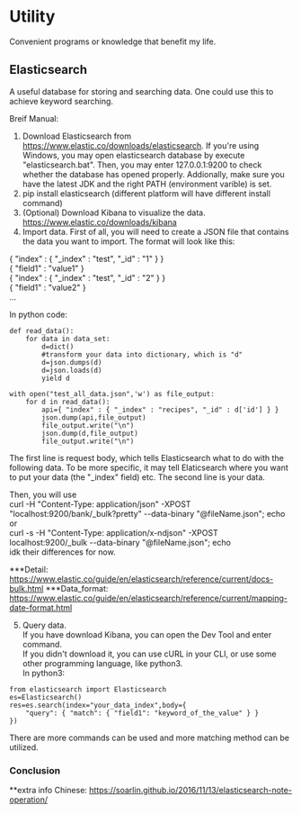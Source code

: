 # Utility
Convenient programs or knowledge that benefit my life.

## Elasticsearch
A useful database for storing and searching data. One could use this to achieve keyword searching.

Breif Manual:
1. Download Elasticsearch from https://www.elastic.co/downloads/elasticsearch.
 If you're using Windows, you may open elasticsearch database by execute "elasticsearch.bat". Then, you may enter 127.0.0.1:9200 to check whether the database has opened properly. Addionally, make sure you have the latest JDK and the right PATH (environment varible) is set.
2. pip install elasticsearch (different platform will have different install command)
3. (Optional) Download Kibana to visualize the data. https://www.elastic.co/downloads/kibana
4. Import data.
First of all, you will need to create a JSON file that contains the data you want to import. The format will look like this: 

{ "index" : { "_index" : "test", "_id" : "1" } }<br/>
{ "field1" : "value1" }<br/>
{ "index" : { "_index" : "test", "_id" : "2" } }<br/>
{ "field1" : "value2" }<br/>
...

In python code: <br/>
```
def read_data():  
    for data in data_set: 
        d=dict()  
        #transform your data into dictionary, which is "d"   
        d=json.dumps(d)  
        d=json.loads(d)  
        yield d   
    
with open("test_all_data.json",'w') as file_output:  
    for d in read_data():  
        api={ "index" : { "_index" : "recipes", "_id" : d['id'] } }  
        json.dump(api,file_output)  
        file_output.write("\n")  
        json.dump(d,file_output)  
        file_output.write("\n")  
```

The first line is request body, which tells Elasticsearch what to do with the following data. To be more specific, it may tell Elaticsearch where you want to put your data (the "_index" field) etc.
The second line is your data.

Then, you will use   
curl -H "Content-Type: application/json" -XPOST "localhost:9200/bank/_bulk?pretty" --data-binary "@fileName.json"; echo   
or  
curl -s -H "Content-Type: application/x-ndjson" -XPOST localhost:9200/_bulk --data-binary "@fileName.json"; echo   
idk their differences for now.   

***Detail: https://www.elastic.co/guide/en/elasticsearch/reference/current/docs-bulk.html
***Data_format: https://www.elastic.co/guide/en/elasticsearch/reference/current/mapping-date-format.html

5. Query data.  
If you have download Kibana, you can open the Dev Tool and enter command.  
If you didn't download it, you can use cURL in your CLI, or use some other programming language, like python3.  
In python3:  
```
from elasticsearch import Elasticsearch  
es=Elasticsearch()    
res=es.search(index="your_data_index",body={  
    "query": { "match": { "field1": "keyword_of_the_value" } }  
})  
```
There are more commands can be used and more matching method can be utilized.  
### Conclusion
**extra info
Chinese: https://soarlin.github.io/2016/11/13/elasticsearch-note-operation/
